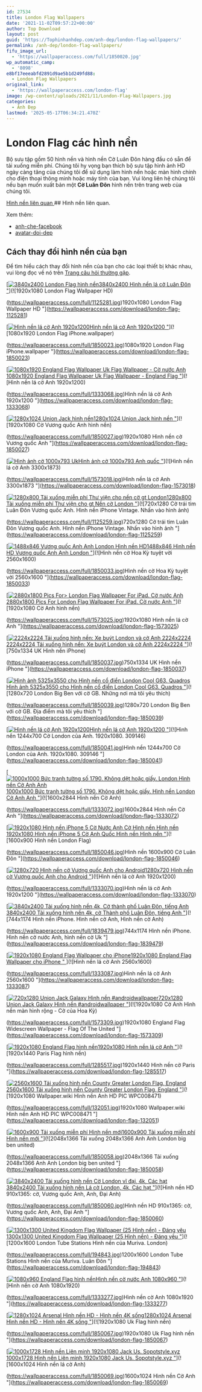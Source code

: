 ```yaml
---
id: 27534
title: London Flag Wallpapers
date: '2021-11-02T09:57:22+00:00'
author: Top Download
layout: post
guid: 'https://Tophinhanhdep.com/anh-dep/london-flag-wallpapers/'
permalink: /anh-dep/london-flag-wallpapers/
fifu_image_url:
  - 'https://wallpaperaccess.com/full/1850020.jpg'
wp_automatic_camp:
  - '8098'
e8bf17eeeabfd2891d9ae5b1d249fd88:
  - London Flag Wallpapers
original_link:
  - 'https://wallpaperaccess.com/london-flag'
image: /wp-content/uploads/2021/11/London-Flag-Wallpapers.jpg
categories:
  - Ảnh Đẹp
lastmod: '2025-05-17T06:34:21.470Z'
---
```

# London Flag các hình nền

Bộ sưu tập gồm 50 hình nền và hình nền Cờ Luân Đôn hàng đầu có sẵn để tải xuống miễn phí. Chúng tôi hy vọng bạn thích bộ sưu tập hình ảnh HD ngày càng tăng của chúng tôi để sử dụng làm hình nền hoặc màn hình chính cho điện thoại thông minh hoặc máy tính của bạn. Vui lòng liên hệ chúng tôi nếu bạn muốn xuất bản một **Cờ Luân Đôn** hình nền trên trang web của chúng tôi.

[Hình nền liên quan ](#related) ## Hình nền liên quan.

   
 Xem thêm:

   
- [anh-che-facebook](https://tophinhanhdep.com/anh-che/anh-che-facebook/)
- [avatar-doi-dep](https://tophinhanhdep.com/anh-avatar/avatar-doi-dep/)

## Cách thay đổi hình nền của bạn

Để tìm hiểu cách thay đổi hình nền của bạn cho các loại thiết bị khác nhau, vui lòng đọc về nó trên [Trang câu hỏi thường gặp](https://tophinhanhdep.com/faq/).

  
[[![3840x2400 London Flag hình nền](https://wallpaperaccess.com/full/1850020.jpg)3840x2400 Hình nền lá cờ Luân Đôn "](https://wallpaperaccess.com/download/london-flag-1850020)](![1920x1080 London Flag Wallpaper HD)

(https://wallpaperaccess.com/full/1125281.jpg)1920x1080 London Flag Wallpaper HD "](https://wallpaperaccess.com/download/london-flag-1125281)

[[![Hình nền lá cờ Anh 1920x1200](https://wallpaperaccess.com/full/1440037.jpg)Hình nền lá cờ Anh 1920x1200 "](https://wallpaperaccess.com/download/london-flag-1440037)](![1080x1920 London Flag iPhone.wallpaper)

(https://wallpaperaccess.com/full/1850023.jpg)1080x1920 London Flag iPhone.wallpaper "](https://wallpaperaccess.com/download/london-flag-1850023)

[[![1080x1920 England Flag Wallpaper Uk Flag Wallpaper - Cờ nước Anh](https://wallpaperaccess.com/full/1839484.jpg)1080x1920 England Flag Wallpaper Uk Flag Wallpaper - England Flag "](https://wallpaperaccess.com/download/london-flag-1839484)](![Hình nền lá cờ Anh 1920x1200)

(https://wallpaperaccess.com/full/1333068.jpg)Hình nền lá cờ Anh 1920x1200 "](https://wallpaperaccess.com/download/london-flag-1333068)

[[![1280x1024 Union Jack hình nền](https://wallpaperaccess.com/full/1850026.jpg)1280x1024 Union Jack hình nền "](https://wallpaperaccess.com/download/london-flag-1850026)](![1920x1080 Cờ Vương quốc Anh hình nền)

(https://wallpaperaccess.com/full/1850027.jpg)1920x1080 Hình nền cờ Vương quốc Anh "](https://wallpaperaccess.com/download/london-flag-1850027)

[[![Hình ảnh cờ 1000x793 Uk](https://wallpaperaccess.com/full/1850028.jpg)Hình ảnh cờ 1000x793 Anh quốc "](https://wallpaperaccess.com/download/london-flag-1850028)](![Hình nền lá cờ Anh 3300x1873)

(https://wallpaperaccess.com/full/1573018.jpg)Hình nền lá cờ Anh 3300x1873 "](https://wallpaperaccess.com/download/london-flag-1573018)

[[![1280x800 Tải xuống miễn phí Thư viện cho nền cờ gt London](https://wallpaperaccess.com/full/1850030.jpg)1280x800 Tải xuống miễn phí Thư viện cho gt Nền cờ London "](https://wallpaperaccess.com/download/london-flag-1850030)](![720x1280 Cờ trái tim Luân Đôn Vương quốc Anh.  Hình nền iPhone Vintage.  Nhấn vào hình ảnh)

(https://wallpaperaccess.com/full/1125259.jpg)720x1280 Cờ trái tim Luân Đôn Vương quốc Anh. Hình nền iPhone Vintage. Nhấn vào hình ảnh "](https://wallpaperaccess.com/download/london-flag-1125259)

[[![1488x846 Vương quốc Anh Anh London Hình nền HD](https://wallpaperaccess.com/full/1573213.jpg)1488x846 Hình nền HD Vương quốc Anh Anh London "](https://wallpaperaccess.com/download/london-flag-1573213)](![Hình nền cờ Hoa Kỳ tuyệt vời 2560x1600)

(https://wallpaperaccess.com/full/1850033.jpg)Hình nền cờ Hoa Kỳ tuyệt vời 2560x1600 "](https://wallpaperaccess.com/download/london-flag-1850033)

[[![2880x1800 Pics For> London Flag Wallpaper For iPad.  Cờ nước Anh]()2880x1800 Pics For London Flag Wallpaper For iPad. Cờ nước Anh "](https://wallpaperaccess.com/download/london-flag-1850034)](![1920x1080 Cờ Anh hình nền)

(https://wallpaperaccess.com/full/1573025.jpg)1920x1080 Hình nền lá cờ Anh "](https://wallpaperaccess.com/download/london-flag-1573025)

[[![2224x2224 Tải xuống hình nền: Xe buýt London và cờ Anh 2224x2224](https://wallpaperaccess.com/full/1850036.jpg)2224x2224 Tải xuống hình nền: Xe buýt London và cờ Anh 2224x2224 "](https://wallpaperaccess.com/download/london-flag-1850036)](![750x1334 UK Hình nền iPhone)

(https://wallpaperaccess.com/full/1850037.jpg)750x1334 UK Hình nền iPhone "](https://wallpaperaccess.com/download/london-flag-1850037)

[[![Hình ảnh 5325x3550 cho Hình nền cổ điển London Cool G63.  Quadros](https://wallpaperaccess.com/full/1125108.jpg)Hình ảnh 5325x3550 cho Hình nền cổ điển London Cool G63. Quadros "](https://wallpaperaccess.com/download/london-flag-1125108)](![1280x720 London Big Ben với cờ GB.  Những nơi mà tôi yêu thích)

(https://wallpaperaccess.com/full/1850039.jpg)1280x720 London Big Ben với cờ GB. Địa điểm mà tôi yêu thích "](https://wallpaperaccess.com/download/london-flag-1850039)

[[![Hình nền lá cờ Anh 1920x1200](https://wallpaperaccess.com/full/1573027.jpg)Hình nền lá cờ Anh 1920x1200 "](https://wallpaperaccess.com/download/london-flag-1573027)](![Hình nền 1244x700 Cờ ​​London của Anh.  1920x1080.  309146)

(https://wallpaperaccess.com/full/1850041.jpg)Hình nền 1244x700 Cờ ​​London của Anh. 1920x1080. 309146 "](https://wallpaperaccess.com/download/london-flag-1850041)

[[![1000x1000 Bức tranh tường số 1790. Không dệt hoặc giấy.  London Hình nền Cờ Anh Anh](https://wallpaperaccess.com/full/1850043.jpg)1000x1000 Bức tranh tường số 1790. Không dệt hoặc giấy. Hình nền London Cờ Anh Anh "](https://wallpaperaccess.com/download/london-flag-1850043)](![1600x2844 Hình nền Cờ Anh)

(https://wallpaperaccess.com/full/1333072.jpg)1600x2844 Hình nền Cờ Anh "](https://wallpaperaccess.com/download/london-flag-1333072)

[[![1920x1080 Hình nền iPhone 5 Cờ Nước Anh Cờ Hình nền Hình nền](https://wallpaperaccess.com/full/1850045.jpg)1920x1080 Hình nền iPhone 5 Cờ Anh Quốc Hình nền Hình nền "](https://wallpaperaccess.com/download/london-flag-1850045)](![1600x900 Hình nền London Flag)

(https://wallpaperaccess.com/full/1850046.jpg)Hình nền 1600x900 Cờ ​​Luân Đôn "](https://wallpaperaccess.com/download/london-flag-1850046)

[[![1280x720 Hình nền cờ Vương quốc Anh cho Android](https://wallpaperaccess.com/full/1573182.jpg)1280x720 Hình nền cờ Vương quốc Anh cho Android "](https://wallpaperaccess.com/download/london-flag-1573182)](![Hình nền lá cờ Anh 1920x1200)

(https://wallpaperaccess.com/full/1333070.jpg)Hình nền lá cờ Anh 1920x1200 "](https://wallpaperaccess.com/download/london-flag-1333070)

[[![3840x2400 Tải xuống hình nền 4k, Cờ thành phố Luân Đôn, tiếng Anh](https://wallpaperaccess.com/full/1850049.jpg)3840x2400 Tải xuống hình nền 4k, cờ Thành phố Luân Đôn, tiếng Anh "](https://wallpaperaccess.com/download/london-flag-1850049)](![744x1174 Hình nền iPhone.  Hình nền cờ Anh, Hình nền cờ Anh)

(https://wallpaperaccess.com/full/1839479.jpg)744x1174 Hình nền iPhone. Hình nền cờ nước Anh, hình nền cờ Uk "](https://wallpaperaccess.com/download/london-flag-1839479)

[[![1920x1080 England Flag Wallpaper cho iPhone](https://wallpaperaccess.com/full/753018.jpg)1920x1080 England Flag Wallpaper cho iPhone " ](https://wallpaperaccess.com/download/london-flag-753018)](![Hình nền lá cờ Anh 2560x1600)

(https://wallpaperaccess.com/full/1333087.jpg)Hình nền lá cờ Anh 2560x1600 "](https://wallpaperaccess.com/download/london-flag-1333087)

[[![720x1280 Union Jack Galaxy Hình nền #androidwallpaper](https://wallpaperaccess.com/full/1850052.jpg)720x1280 Union Jack Galaxy Hình nền #androidwallpaper "](https://wallpaperaccess.com/download/london-flag-1850052)](![1920x1080 Cờ Anh Hình nền màn hình rộng - Cờ của Hoa Kỳ)

(https://wallpaperaccess.com/full/1573309.jpg)1920x1080 England Flag Widescreen Wallpaper - Flag Of The United "](https://wallpaperaccess.com/download/london-flag-1573309)

[[![1920x1080 England Flag hình nền](https://wallpaperaccess.com/full/1850054.jpg)1920x1080 Hình nền lá cờ Anh "](https://wallpaperaccess.com/download/london-flag-1850054)](![1920x1440 Paris Flag hình nền)

(https://wallpaperaccess.com/full/1285517.jpg)1920x1440 Hình nền cờ Paris "](https://wallpaperaccess.com/download/london-flag-1285517)

[[![2560x1600 Tải xuống hình nền County Greater London Flag, England](https://wallpaperaccess.com/full/1850056.jpg)2560x1600 Tải xuống hình nền County Greater London Flag, England "](https://wallpaperaccess.com/download/london-flag-1850056)](![1920x1080 Wallpaper.wiki Hình nền Anh HD PIC WPC008471)

(https://wallpaperaccess.com/full/132051.jpg)1920x1080 Wallpaper.wiki Hình nền Anh HD PIC WPC008471 "](https://wallpaperaccess.com/download/london-flag-132051)

[[![1600x900 Tải xuống miễn phí Hình nền mới](https://wallpaperaccess.com/full/164102.jpg)1600x900 Tải xuống miễn phí Hình nền mới "](https://wallpaperaccess.com/download/london-flag-164102)](![2048x1366 Tải xuống 2048x1366 Anh Anh London big ben united)

(https://wallpaperaccess.com/full/1850058.jpg)2048x1366 Tải xuống 2048x1366 Anh Anh London big ben united "](https://wallpaperaccess.com/download/london-flag-1850058)

[[![3840x2400 Tải xuống hình nền Cờ London vĩ đại, 4k, Các hạt](https://wallpaperaccess.com/full/1850059.jpg)3840x2400 Tải xuống hình nền Lá cờ London, 4k, Các hạt "](https://wallpaperaccess.com/download/london-flag-1850059)](![Hình nền HD 910x1365: cờ, Vương quốc Anh, Anh, Đại Anh)

(https://wallpaperaccess.com/full/1850060.jpg)Hình nền HD 910x1365: cờ, Vương quốc Anh, Anh, Đại Anh "](https://wallpaperaccess.com/download/london-flag-1850060)

[[![1300x1300 United Kingdom Flag Wallpaper (25 Hình nền) - Đáng yêu](https://wallpaperaccess.com/full/1850061.jpg)1300x1300 United Kingdom Flag Wallpaper (25 Hình nền) - Đáng yêu "](https://wallpaperaccess.com/download/london-flag-1850061)](![1200x1600 London Tube Stations Hình nền của Muriva.  London)

(https://wallpaperaccess.com/full/194843.jpg)1200x1600 London Tube Stations Hình nền của Muriva. Luân Đôn "](https://wallpaperaccess.com/download/london-flag-194843)

[[![1080x960 England Flag hình nền](https://wallpaperaccess.com/full/1850063.jpg)Hình nền cờ nước Anh 1080x960 "](https://wallpaperaccess.com/download/london-flag-1850063)](![Hình nền cờ Anh 1080x1920)

(https://wallpaperaccess.com/full/1333277.jpg)Hình nền cờ Anh 1080x1920 "](https://wallpaperaccess.com/download/london-flag-1333277)

[[![1280x1024 Arsenal Hình nền HD - Hình nền 4K sống](https://wallpaperaccess.com/full/1850065.jpg)1280x1024 Arsenal Hình nền HD - Hình nền 4K sống "](https://wallpaperaccess.com/download/london-flag-1850065)](![1920x1080 Uk Flag hình nền)

(https://wallpaperaccess.com/full/1850067.jpg)1920x1080 Uk Flag hình nền "](https://wallpaperaccess.com/download/london-flag-1850067)

[[![1000x1728 Hình nền Liên minh 1920x1080 Jack Us.  Sopotstyle.xyz](https://wallpaperaccess.com/full/1850068.jpg)1000x1728 Hình nền Liên minh 1920x1080 Jack Us. Sopotstyle.xyz "](https://wallpaperaccess.com/download/london-flag-1850068)](![1600x1024 Hình nền lá cờ Anh)

(https://wallpaperaccess.com/full/1850069.jpg)1600x1024 Hình nền Cờ Anh "](https://wallpaperaccess.com/download/london-flag-1850069)
